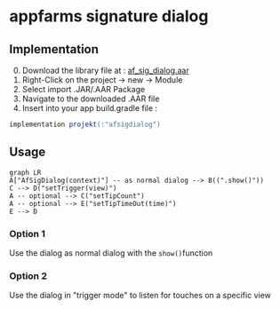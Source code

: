 # appfarms signature dialog 

## Implementation 
0. Download the library file at : [af_sig_dialog.aar](https://gitlab.appfarms.com/timonknispel/afsigdialog-android/blob/master/afsigdialog/build/outputs/aar/afsigdialog-release.aar)
1. Right-Click on the project -> new -> Module
2. Select import .JAR/.AAR Package
3. Navigate to the downloaded .AAR file
4. Insert into your app build.gradle file :
```gradle 
implementation projekt(:"afsigdialog") 
```

## Usage


```mermaid
graph LR
A["AfSigDialog(context)"] -- as normal dialog --> B((".show()"))
C --> D("setTrigger(view)")
A -- optional --> C("setTipCount")
A -- optional --> E("setTipTimeOut(time)")
E --> D

```

### Option 1
Use the dialog as normal dialog with the ```show()```function

### Option 2
Use the dialog in "trigger mode" to listen for touches on a specific view